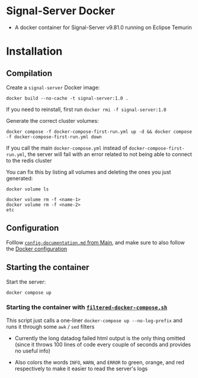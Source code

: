 # Signal-Server Docker

- A docker container for Signal-Server v9.81.0 running on Eclipse Temurin

# Installation

## Compilation

Create a `signal-server` Docker image:

```
docker build --no-cache -t signal-server:1.0 .
```

If you need to reinstall, first run `docker rmi -f signal-server:1.0`

Generate the correct cluster volumes:

```
docker compose -f docker-compose-first-run.yml up -d && docker compose -f docker-compose-first-run.yml down
```

If you call the main `docker-compose.yml` instead of `docker-compose-first-run.yml`, the server will fail with an error related to not being able to connect to the redis cluster

You can fix this by listing all volumes and deleting the ones you just generated:

```
docker volume ls

docker volume rm -f <name-1>
docker volume rm -f <name-2>
etc
```

## Configuration

Folllow [`config-documentation.md` from Main](https://github.com/JJTofflemire/Signal-Server/blob/main/docs/config-documentation.md), and make sure to also follow the [Docker configuration](https://github.com/JJTofflemire/Signal-Server/blob/main/docs/config-documentation.md#dockerized-signal-server-documentation)

## Starting the container

Start the server:

```
docker compose up
```

### Starting the container with [`filtered-docker-compose.sh`](filtered-docker-compose.sh)

This script just calls a one-liner `docker-compose up --no-log-prefix` and runs it through some `awk` / `sed` filters

- Currently the long datadog failed html output is the only thing omitted (since it throws 100 lines of code every couple of seconds and provides no useful info)

- Also colors the words `INFO`, `WARN`, and `ERROR` to green, orange, and red respectively to make it easier to read the server's logs